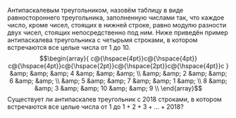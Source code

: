 Антипаскалевым треугольником, назовём таблицу в виде равностороннего треугольника, заполненную числами так, что каждое число, кроме чисел, стоящих в нижней строке, равно модулю разности двух чисел, стоящих непосредственно под ним. Ниже приведён пример антипаскалева треугольника с четырьмя строками, в котором встречаются все целые числа от 1 до 10. 
$$\begin{array}{
c@{\hspace{4pt}}c@{\hspace{4pt}}
c@{\hspace{4pt}}c@{\hspace{2pt}}c@{\hspace{2pt}}c@{\hspace{4pt}}c
} 
&amp; &amp; &amp; 4 &amp; &amp; &amp; \\
&amp; &amp; 2 &amp; &amp; 6 &amp; &amp; \\
&amp; 5 &amp; &amp; 7 &amp; &amp; 1 &amp; \\
8 &amp; &amp; 3 &amp; &amp; 10 &amp; &amp; 9 \\
\end{array}$$
 Существует ли антипаскалев треугольник с 2018 строками, в котором встречаются все целые числа от 1 до $1 + 2 + 3 + \ldots + 2018$?